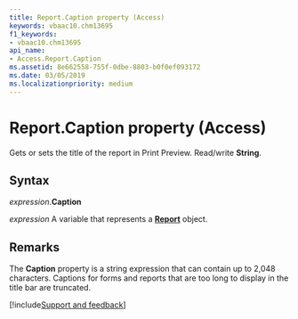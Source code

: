 ```yaml
---
title: Report.Caption property (Access)
keywords: vbaac10.chm13695
f1_keywords:
- vbaac10.chm13695
api_name:
- Access.Report.Caption
ms.assetid: 8e662558-755f-0dbe-8803-b0f0ef093172
ms.date: 03/05/2019
ms.localizationpriority: medium
---
```



# Report.Caption property (Access)

Gets or sets the title of the report in Print Preview. Read/write **String**.


## Syntax

_expression_.**Caption**

_expression_ A variable that represents a **[Report](Access.Report.md)** object.


## Remarks

The **Caption** property is a string expression that can contain up to 2,048 characters. Captions for forms and reports that are too long to display in the title bar are truncated.


[!include[Support and feedback](~/includes/feedback-boilerplate.md)]